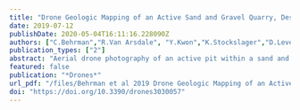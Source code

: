 ```yaml
---
title: "Drone Geologic Mapping of an Active Sand and Gravel Quarry, Desoto County, Mississippi"
date: 2019-07-12
publishDate: 2020-05-04T16:11:16.228090Z
authors: ["C.Behrman","R.Van Arsdale", "Y.Kwon","K.Stockslager","D.Leverett","D.Lumsden"]
publication_types: ["2"]
abstract: "Aerial drone photography of an active pit within a sand and gravel quarry in DeSoto County, Mississippi, was conducted to better understand the Upland Complex, which is a high-level Pliocene terrace of the Mississippi River. The Upland Complex is of great interest economically, as it is the primary source of sand and gravel for Memphis, Tennessee and the surrounding region. The pit dimensions were approximately 820 ft (250 m) by 655 ft (200 m) and 79-ft (24 m) deep upon completion of the mining. Eight 3-D models of the pit were made at different times to illustrate the mining progression. Oblique and horizontal stereo aerial photography of the highwalls was conducted to produce 3-D models and high-resolution photomosaics of the highwalls for geologic mapping and interpretation. The mapped highwall geology included Pliocene Mississippi River bars consisting of sand, sand and gravel, and gravel ranging in thickness from 2 ft (0.6 m) to 32.8 ft (10 m), with variable cross-bed dip directions suggesting a meandering river environment of deposition. Pleistocene loess overlies the Pliocene sediment. The highwalls also revealed northerly-striking late Pliocene or Pleistocene tectonic folding, faulting, and probable earthquake liquefaction in northwestern Mississippi, where no Pliocene or Quaternary tectonic deformation had previously been reported. This study demonstrated Drone aerial photography as a quick, low cost, and safe means to study poorly accessible open-pit mining and to help understand the geology of the lower Mississippi River Valley. "
featured: false
publication: "*Drones*"
url_pdf: "/files/Behrman et al 2019 Drone Geologic Mapping of an Active Sand.pdf"
doi: "https://doi.org/10.3390/drones3030057"
---
```

